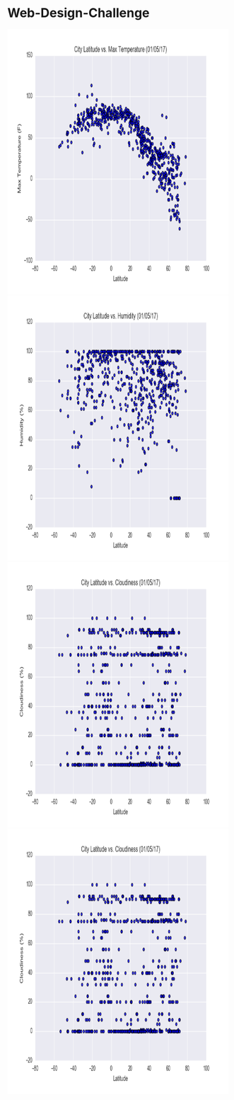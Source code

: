 # Web-Design-Challenge

<img src="Resources/assets/images/Fig1.png" alt="Max Temp" width="500" height="600">

<img src="Resources/assets/images/Fig2.png" alt="Humidity" width="500" height="600">

<img src="Resources/assets/images/Fig3.png" alt="Cloudiness" width="500" height="600">

<img src="Resources/assets/images/Fig3.png" alt="Wind Speed" width="500" height="600">
